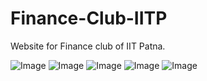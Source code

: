 # Finance-Club-IITP

Website for Finance club of IIT Patna.

![Image](/screenshots(58).png)
![Image](/screenshots(59).png)
![Image](/screenshots(60).png)
![Image](/screenshots(79).png)
![Image](/screenshots(81).png)

